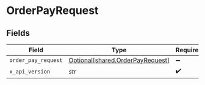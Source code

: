 # OrderPayRequest


## Fields

| Field                                                                      | Type                                                                       | Required                                                                   | Description                                                                |
| -------------------------------------------------------------------------- | -------------------------------------------------------------------------- | -------------------------------------------------------------------------- | -------------------------------------------------------------------------- |
| `order_pay_request`                                                        | [Optional[shared.OrderPayRequest]](../../models/shared/orderpayrequest.md) | :heavy_minus_sign:                                                         | N/A                                                                        |
| `x_api_version`                                                            | *str*                                                                      | :heavy_check_mark:                                                         | N/A                                                                        |